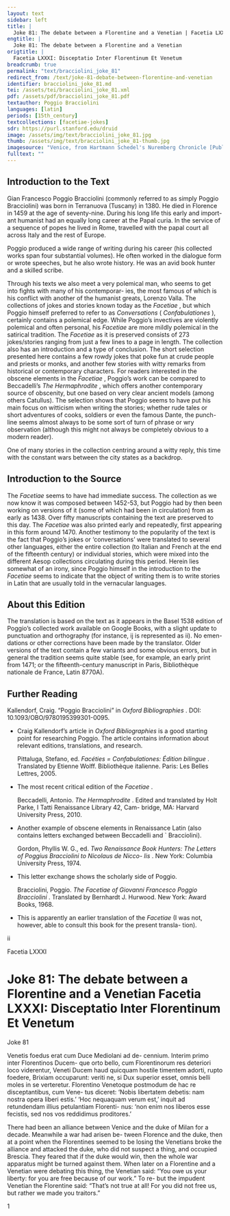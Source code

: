 ```yaml
---
layout: text
sidebar: left
title: |
  Joke 81: The debate between a Florentine and a Venetian | Facetia LXXXI: Disceptatio Inter Florentinum Et Venetum
engtitle: |
  Joke 81: The debate between a Florentine and a Venetian
origtitle: |
  Facetia LXXXI: Disceptatio Inter Florentinum Et Venetum
breadcrumb: true
permalink: "text/bracciolini_joke_81"
redirect_from: /text/joke-81-debate-between-florentine-and-venetian
identifier: bracciolini_joke_81.md
tei: /assets/tei/bracciolini_joke_81.xml
pdf: /assets/pdf/bracciolini_joke_81.pdf
textauthor: Poggio Bracciolini
languages: [latin]
periods: [15th_century]
textcollections: [facetiae-jokes]
sdr: https://purl.stanford.edu/druid 
image: /assets/img/text/bracciolini_joke_81.jpg
thumb: /assets/img/text/bracciolini_joke_81-thumb.jpg
imagesource: "Venice, from Hartmann Schedel's Nuremberg Chronicle [Public Domain]"
fulltext: ""
---
```




<h2>Introduction to the Text</h2>
<p>Gian Francesco Poggio Bracciolini (commonly referred to as simply Poggio Bracciolini) was born in Terranuova (Tuscany) in 1380. He died in Florence in 1459 at the age of seventy-nine. During his long life this early and import- ant humanist had an equally long career at the Papal curia. In the service of a sequence of popes he lived in Rome, travelled with the papal court all across Italy and the rest of Europe.</p>

<p>Poggio produced a wide range of writing during his career (his collected works span four substantial volumes). He often worked in the dialogue form or wrote speeches, but he also wrote history. He was an avid book hunter and a skilled scribe.</p>

<p>Through his texts we also meet a very polemical man, who seems to get into fights with many of his contemporar- ies, the most famous of which is his conflict with another of the humanist greats, Lorenzo Valla. The collections of jokes and stories known today as the <i> Facetiae</i> , but which Poggio himself preferred to refer to as <i> Conversations </i> (<i> Confabulationes</i> ), certainly contains a polemical edge. While Poggio’s invectives are violently polemical and often personal, his <i> Facetiae </i> are more mildly polemical in the satirical tradition. The <i> Facetiae </i> as it is preserved consists of 273 jokes/stories ranging from just a few lines to a page in length. The collection also has an introduction and a type of conclusion. The short selection presented here contains a few rowdy jokes that poke fun at crude people and priests or monks, and another few stories with witty remarks from historical or contemporary characters. For readers interested in the obscene elements in the <i> Facetiae</i> , Poggio’s work can be compared to Beccadelli’s <i> The Hermaphrodite</i> , which offers another contemporary source of obscenity, but one based on very clear ancient models (among others Catullus). The selection shows that Poggio seems to have put his main focus on witticism when writing the stories; whether rude tales or short adventures of cooks, soldiers or even the famous Dante, the punch- line seems almost always to be some sort of turn of phrase or wry observation (although this might not always be completely obvious to a modern reader).</p>

<p>One of many stories in the collection centring around a witty reply, this time with the constant wars between the city states as a backdrop.</p>

<h2>Introduction to the Source</h2>
<p>The <i> Facetiae </i> seems to have had immediate success. The collection as we now know it was composed between 1452-53, but Poggio had by then been working on versions of it (some of which had been in circulation) from as early as 1438. Over fifty manuscripts containing the text are preserved to this day. The <i> Facetiae </i> was also printed early and repeatedly, first appearing in this form around 1470. Another testimony to the popularity of the text is the fact that Poggio’s jokes or ‘conversations’ were translated to several other languages, either the entire collection (to Italian and French at the end of the fifteenth century) or individual stories, which were mixed into the different Aesop collections circulating during this period. Herein lies somewhat of an irony, since Poggio himself in the introduction to the <i> Facetiae </i> seems to indicate that the object of writing them is to write stories in Latin that are usually told in the vernacular languages.</p>

<h2>About this Edition</h2>
<p>The translation is based on the text as it appears in the Basel 1538 edition of Poggio’s collected work available on Google Books, with a slight update to punctuation and orthography (for instance, ij is represented as ii). No emen- dations or other corrections have been made by the translator. Older versions of the text contain a few variants and some obvious errors, but in general the tradition seems quite stable (see, for example, an early print from 1471; or the fifteenth-century manuscript in Paris, Bibliothèque nationale de France, Latin 8770A).</p>

<h2>Further Reading</h2>
<p>Kallendorf, Craig. “Poggio Bracciolini” in <i> Oxford Bibliographies</i> . DOI: 10.1093/OBO/9780195399301-0095.</p>
<ul id="l1">
<li data-list-text="•">
<p>Craig Kallendorf’s article in <em>Oxford Bibliographies</em> is a good starting point for researching Poggio. The article contains information about relevant editions, translations, and research.</p>
<p>Pittaluga, Stefano, ed. <i> Facéties = Confabulationes: Édition bilingue</i> . Translated by Etienne Wolff. Bibliothèque italienne. Paris: Les Belles Lettres, 2005.</p>
</li>
<li data-list-text="•">
<p>The most recent critical edition of the <em>Facetiae</em> .</p>
<p>Beccadelli, Antonio. <i> The Hermaphrodite</i> . Edited and translated by Holt Parke, I Tatti Renaissance Library 42, Cam- bridge, MA: Harvard University Press, 2010.</p>
</li>
<li data-list-text="•">
<p>Another example of obscene elements in Renaissance Latin (also contains letters exchanged between Beccadelli and ` Bracciolini).</p>
<p>Gordon, Phyllis W. G., ed. <i> Two Renaissance Book Hunters: The Letters of Poggius Bracciolini to Nicolaus de Nicco- lis</i> . New York: Columbia University Press, 1974.</p>
</li>
<li data-list-text="•">
<p>This letter exchange shows the scholarly side of Poggio.</p>
<p>Bracciolini, Poggio. <i> The Facetiae of Giovanni Francesco Poggio Bracciolini</i> . Translated by Bernhardt J. Hurwood. New York: Award Books, 1968.</p>
</li>
<li data-list-text="•">
<p>This is apparently an earlier translation of the <em>Facetiae</em> (I was not, however, able to consult this book for the present transla- tion).</p>
</li>
</ul>

<p>ii</p>

<p>Facetia LXXXI</p>
<h1>Joke 81: The debate between a Florentine and a Venetian Facetia LXXXI: Disceptatio Inter Florentinum Et Venetum</h1>
<p>Joke 81</p>

<p>Venetis foedus erat cum Duce Mediolani ad de- cennium. Interim primo inter Florentinos Ducem- que orto bello, cum Florentinorum res deteriori loco viderentur, Veneti Ducem haud quicquam hostile timentem adorti, rupto foedere, Brixiam occuparunt: veriti ne, si Dux superior esset, omnis belli moles in se verteretur. Florentino Venetoque postmodum de hac re disceptantibus, cum Vene- tus diceret: ‘Nobis libertatem debetis: nam nostra opera liberi estis.’ ‘Hoc nequaquam verum est,’ inquit ad retundendam illius petulantiam Florenti- nus: ‘non enim nos liberos esse fecistis, sed nos vos reddidimus proditores.’</p>
<p>There had been an alliance between Venice and the duke of Milan for a decade. Meanwhile a war had arisen be- tween Florence and the duke, then at a point when the Florentines seemed to be losing the Venetians broke the alliance and attacked the duke, who did not suspect a thing, and occupied Brescia. They feared that if the duke would win, then the whole war apparatus might be turned against them. When later on a Florentine and a Venetian were debating this thing, the Venetian said: “You owe us your liberty: for you are free because of our work.” To re- but the impudent Venetian the Florentine said: “That’s not true at all! For you did not free us, but rather we made you traitors.”</p>

<p>1</p>

